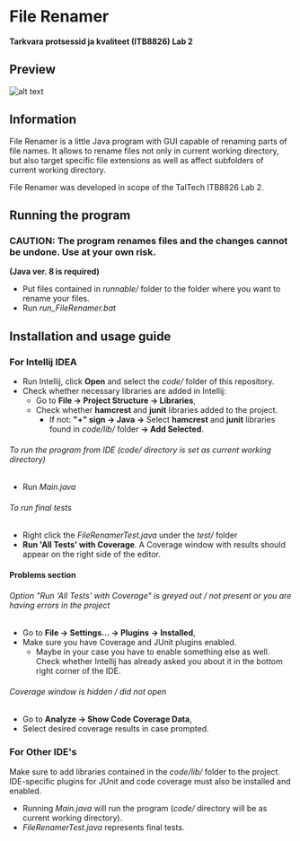# File Renamer
**Tarkvara protsessid ja kvaliteet (ITB8826) Lab 2**

## Preview
![alt text](https://i.ibb.co/pdXmSWd/filerenamer-preview.png)

## Information
File Renamer is a little Java program with GUI capable of renaming parts of file names. It allows to rename files not only in current working directory, but also target specific file extensions as well as affect subfolders of current working directory.

File Renamer was developed in scope of the TalTech ITB8826 Lab 2.

## Running the program
### CAUTION: The program renames files and the changes cannot be undone. Use at your own risk.
**(Java ver. 8 is required)**
- Put files contained in *runnable/* folder to the folder where you want to rename your files.
- Run *run_FileRenamer.bat*

## Installation and usage guide

### For Intellij IDEA
- Run Intellij, click **Open** and select the *code/* folder of this repository.
- Check whether necessary libraries are added in Intellij:
	- Go to **File -> Project Structure -> Libraries**,
	- Check whether **hamcrest** and **junit** libraries added to the project.
		* If not: **"+" sign -> Java ->** Select **hamcrest** and **junit** libraries found in *code/lib/* folder **-> Add Selected**.

###### To run the program from IDE (*code/* directory is set as current working directory)
- Run *Main.java*

###### To run final tests
- Right click the *FileRenamerTest.java* under the *test/* folder
- **Run 'All Tests' with Coverage**. A Coverage window with results should appear on the right side of the editor.

#### Problems section
###### Option "Run 'All Tests' with Coverage" is greyed out / not present or you are having errors in the project
- Go to **File -> Settings... -> Plugins -> Installed**,
- Make sure you have Coverage and JUnit plugins enabled.
	- Maybe in your case you have to enable something else as well. Check whether Intellij has already asked you about it in the bottom right corner of the IDE.

###### Coverage window is hidden / did not open
- Go to **Analyze -> Show Code Coverage Data**,
- Select desired coverage results in case prompted.
		
### For Other IDE's
Make sure to add libraries contained in the *code/lib/* folder to the project. IDE-specific plugins for JUnit and code coverage must also be installed and enabled.
- Running *Main.java* will run the program (*code/* directory will be as current working directory).
- *FileRenamerTest.java* represents final tests.
